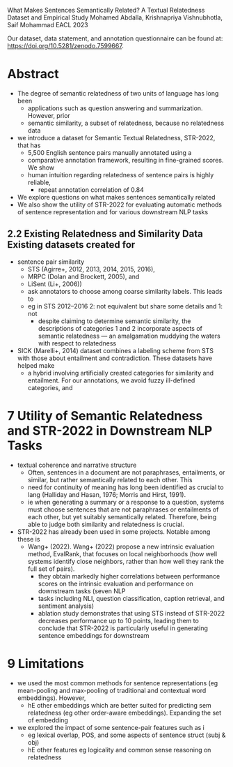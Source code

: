 What Makes Sentences Semantically Related?
  A Textual Relatedness Dataset and Empirical Study
Mohamed Abdalla, Krishnapriya Vishnubhotla, Saif Mohammad
EACL 2023

Our dataset, data statement, and annotation questionnaire can be found at:
https://doi.org/10.5281/zenodo.7599667.

# Abstract

* The degree of semantic relatedness of two units of language has long been
  * applications such as question answering and summarization. However, prior
  * semantic similarity, a subset of relatedness, because no relatedness data
* we introduce a dataset for Semantic Textual Relatedness, STR-2022, that has
  * 5,500 English sentence pairs manually annotated using a
  * comparative annotation framework, resulting in fine-grained scores. We show
  * human intuition regarding relatedness of sentence pairs is highly reliable,
    * repeat annotation correlation of 0.84
* We explore questions on what makes sentences semantically related
* We also show the utility of STR-2022 for evaluating automatic methods of
  sentence representation and for various downstream NLP tasks

## 2.2 Existing Relatedness and Similarity Data Existing datasets created for

* sentence pair similarity
  * STS (Agirre+, 2012, 2013, 2014, 2015, 2016),
  * MRPC (Dolan and Brockett, 2005), and
  * LiSent (Li+, 2006))
  * ask annotators to choose among coarse similarity labels. This leads to
  * eg in STS 2012–2016 2: not equivalent but share some details and 1: not
    * despite claiming to determine semantic similarity, the descriptions of
      categories 1 and 2 incorporate aspects of semantic relatedness — an
      amalgamation muddying the waters with respect to relatedness
* SICK (Marelli+, 2014) dataset combines a labeling scheme from STS with those
  about entailment and contradiction. These datasets have helped make
  * a hybrid involving artificially created categories for similarity and
    entailment. For our annotations, we avoid fuzzy ill-defined categories, and

# 7 Utility of Semantic Relatedness and STR-2022 in Downstream NLP Tasks

* textual coherence and narrative structure
  * Often, sentences in a document are not paraphrases, entailments, or
    similar, but rather semantically related to each other. This
  * need for continuity of meaning has long been identified as crucial to lang
    (Halliday and Hasan, 1976; Morris and Hirst, 1991).
  * ie when generating a summary or a response to a question, systems must
    choose sentences that are not paraphrases or entailments of each other, but
    yet suitably semantically related. Therefore, being able to judge both
    similarity and relatedness is crucial.
* STR-2022 has already been used in some projects. Notable among these is
  * Wang+ (2022). Wang+ (2022) propose a new intrinsic evaluation method,
    EvalRank, that focuses on local neighborhoods (how well systems identify
    close neighbors, rather than how well they rank the full set of pairs).
    * they obtain markedly higher correlations between performance scores on
      the intrinsic evaluation and performance on downstream tasks (seven NLP
    * tasks including NLI, question classification, caption retrieval, and
      sentiment analysis)
    * ablation study demonstrates that using STS instead of STR-2022 decreases
      performance up to 10 points, leading them to conclude that STR-2022 is
      particularly useful in generating sentence embeddings for downstream

# 9 Limitations

* we used the most common methods for sentence representations (eg mean-pooling
  and max-pooling of traditional and contextual word embeddings). However,
  * hE other embeddings which are better suited for predicting sem relatedness
    (eg other order-aware embeddings). Expanding the set of embedding
* we explored the impact of some sentence-pair features such as i
  * eg lexical overlap, POS, and some aspects of sentence struct (subj & obj)
  * hE other features eg logicality and common sense reasoning on relatedness
